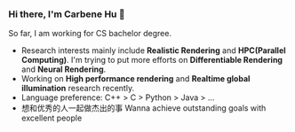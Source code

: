 ### Hi there, I'm Carbene Hu 👋

So far, I am working for CS bachelor degree.


- Research interests mainly include **Realistic Rendering** and **HPC(Parallel Computing)**. I'm trying to put more efforts on **Differentiable Rendering** and **Neural Rendering**.
- Working on **High performance rendering** and **Realtime global illumination** research recently.
- Language preference: C++ > C > Python > Java > ...
- 想和优秀的人一起做杰出的事 Wanna achieve outstanding goals with excellent people

